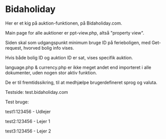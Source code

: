 # Bidaholiday

Her er et kig på auktion-funktionen, på Bidaholiday.com. 

Main page for alle auktioner er ppt-view.php, altså "property view". 

Siden skal som udgangspunkt minimum bruge ID på ferieboligen, med Get-request, hvorved bolig info vises. 

Hvis både bolig ID og auktion ID er sat, vises specifik auktion. 

language.php & currency.php er ikke meget andet end importeret i alle dokumenter, uden nogen stor aktiv funktion.

De er til fremtidssikring, til at medhjælpe brugerdefineret sprog og valuta. 


Testside: test.bidaholiday.com

Test bruge:

test1:123456 - Udlejer

test2:123456 - Lejer 1

test3:123456 - Lejer 2



